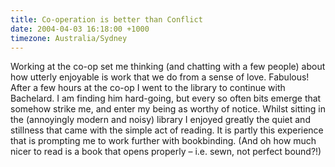 ```yaml
---
title: Co-operation is better than Conflict
date: 2004-04-03 16:18:00 +1000
timezone: Australia/Sydney
---
```

Working at the co-op set me thinking (and chatting with a few people) about how utterly enjoyable is work that we do from a sense of love. Fabulous! After a few hours at the co-op I went to the library to continue with Bachelard. I am finding him hard-going, but every so often bits emerge that somehow strike me, and enter my being as worthy of notice. Whilst sitting in the (annoyingly modern and noisy) library I enjoyed greatly the quiet and stillness that came with the simple act of reading. It is partly this experience that is prompting me to work further with bookbinding. (And oh how much nicer to read is a book that opens properly – i.e. sewn, not perfect bound?!)
